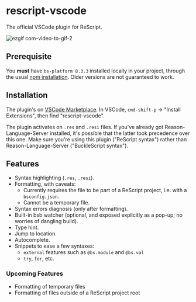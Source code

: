 # rescript-vscode

The official VSCode plugin for ReScript.

![ezgif com-video-to-gif-2](https://user-images.githubusercontent.com/1909539/101266821-790b1400-3707-11eb-8e9f-fb7e36e660e6.gif)

## Prerequisite

You **must** have `bs-platform 8.3.3` installed locally in your project, through the usual [npm installation](https://rescript-lang.org/docs/manual/latest/installation#integrate-into-existing-js-project). Older versions are not guaranteed to work.

## Installation

The plugin's on [VSCode Marketplace](https://marketplace.visualstudio.com/items?itemName=chenglou92.rescript-vscode). In VSCode, `cmd-shift-p` -> "Install Extensions", then find "rescript-vscode".

The plugin activates on `.res` and `.resi` files. If you've already got Reason-Language-Server installed, it's possible that the latter took precedence over this one. Make sure you're using this plugin ("ReScript syntax") rather than Reason-Language-Server ("BuckleScript syntax").

## Features

- Syntax highlighting (`.res`, `.resi`).
- Formatting, with caveats:
  - Currently requires the file to be part of a ReScript project, i.e. with a `bsconfig.json`.
  - Cannot be a temporary file.
- Syntax errors diagnosis (only after formatting).
- Built-in bsb watcher (optional, and exposed explicitly as a pop-up; no worries of dangling build).
- Type hint.
- Jump to location.
- Autocomplete.
- Snippets to ease a few syntaxes:
  - `external` features such as `@bs.module` and `@bs.val`
  - `try`, `for`, etc.

### Upcoming Features

- Formatting of temporary files
- Formatting of files outside of a ReScript project root

